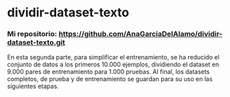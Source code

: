 # dividir-dataset-texto

### Mi repositorio: https://github.com/AnaGarciaDelAlamo/dividir-dataset-texto.git

En esta segunda parte, para simplificar el entrenamiento, se ha reducido el conjunto de datos a los primeros 10.000 ejemplos, dividiendo el dataset en 9.000 pares de entrenamiento para 1.000 pruebas. Al final, los datasets completos, de prueba y de entrenamiento se guardan para su uso en las siguientes etapas.
